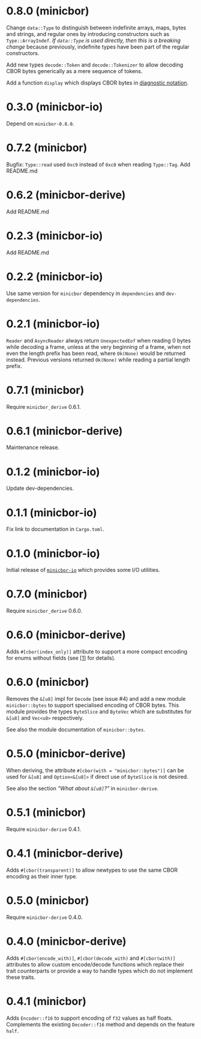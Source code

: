# 0.8.0 (minicbor)

Change `data::Type` to distinguish between indefinite arrays, maps, bytes and strings,
and regular ones by introducing constructors such as `Type::ArrayIndef`.
*If `data::Type` is used directly, then this is a breaking change* because previously,
indefinite types have been part of the regular constructors.

Add new types `decode::Token` and `decode::Tokenizer` to allow decoding CBOR bytes
generically as a mere sequence of tokens.

Add a function `display` which displays CBOR bytes in [diagnostic notation][3].

[3]: https://www.rfc-editor.org/rfc/rfc8949.html#section-8

# 0.3.0 (minicbor-io)

Depend on `minicbor-0.8.0`.

# 0.7.2 (minicbor)

Bugfix: `Type::read` used `0xc9` instead of `0xc0` when reading `Type::Tag`.
Add README.md

# 0.6.2 (minicbor-derive)

Add README.md

# 0.2.3 (minicbor-io)

Add README.md

# 0.2.2 (minicbor-io)

Use same version for `minicbor` dependency in `dependencies` and
`dev-dependencies`.

# 0.2.1 (minicbor-io)

`Reader` and `AsyncReader` always return `UnexpectedEof` when reading 0 bytes
while decoding a frame, unless at the very beginning of a frame, when not
even the length prefix has been read, where `Ok(None)` would be returned
instead. Previous versions returned `Ok(None)` while reading a partial length
prefix.

# 0.7.1 (minicbor)

Require `minicbor_derive` 0.6.1.

# 0.6.1 (minicbor-derive)

Maintenance release.

# 0.1.2 (minicbor-io)

Update dev-dependencies.

# 0.1.1 (minicbor-io)

Fix link to documentation in `Cargo.toml`.

# 0.1.0 (minicbor-io)

Initial release of [`minicbor-io`][2] which provides some I/O utilities.

[2]: https://twittner.gitlab.io/minicbor/minicbor_io/index.html

# 0.7.0 (minicbor)

Require `minicbor_derive` 0.6.0.

# 0.6.0 (minicbor-derive)

Adds `#[cbor(index_only)]` attribute to support a more compact encoding for
enums without fields (see [[1]] for details).

[1]: https://twittner.gitlab.io/minicbor/minicbor_derive/index.html#index_only

# 0.6.0 (minicbor)

Removes the `&[u8]` impl for `Decode` (see issue #4) and add a new module
`minicbor::bytes` to support specialised encoding of CBOR bytes. This
module provides the types `ByteSlice` and `ByteVec` which are substitutes
for `&[u8]` and `Vec<u8>` respectively.

See also the module documentation of `minicbor::bytes`.

# 0.5.0 (minicbor-derive)

When deriving, the attribute `#[cbor(with = "minicbor::bytes")]` can be used
for `&[u8]` and `Option<&[u8]>` if direct use of `ByteSlice` is not desired.

See also the section *"What about `&[u8]`?"* in `minicbor-derive`.

# 0.5.1 (minicbor)

Require `minicbor-derive` 0.4.1.

# 0.4.1 (minicbor-derive)

Adds `#[cbor(transparent)]` to allow newtypes to use the same CBOR encoding as
their inner type.

# 0.5.0 (minicbor)

Require `minicbor-derive` 0.4.0.

# 0.4.0 (minicbor-derive)

Adds `#[cbor(encode_with)]`, `#[cbor(decode_with)` and `#[cbor(with)]` attributes
to allow custom encode/decode functions which replace their trait counterparts or
provide a way to handle types which do not implement these traits.

# 0.4.1 (minicbor)

Adds `Encoder::f16` to support encoding of `f32` values as half floats.
Complements the existing `Decoder::f16` method and depends on the feature `half`.

